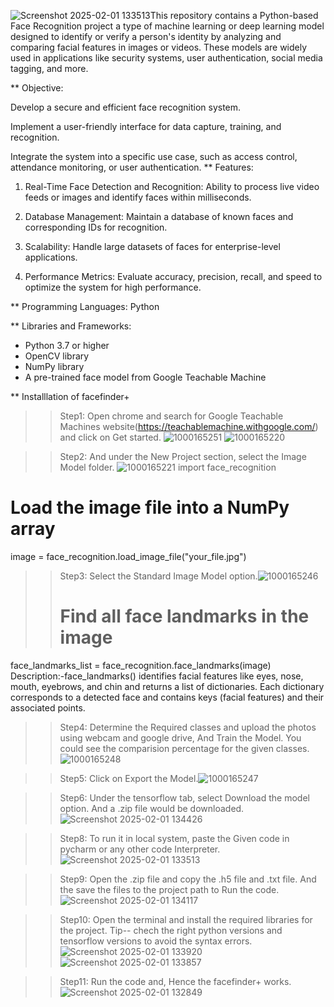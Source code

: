 ![Screenshot 2025-02-01 133513](https://github.com/user-attachments/assets/566ed230-3c1e-417c-9325-0afea31c5fc9)This repository contains a Python-based  Face Recognition project a type of machine learning or deep learning model designed to identify or verify a person's identity by analyzing and comparing facial features in images or videos. These models are widely used in applications like security systems, user authentication, social media tagging, and more.

** Objective:

Develop a secure and efficient face recognition system.

Implement a user-friendly interface for data capture, training, and recognition.

Integrate the system into a specific use case, such as access control, attendance monitoring, or user authentication.
 ** Features:

1. Real-Time Face Detection and Recognition:
Ability to process live video feeds or images and identify faces within milliseconds.


2. Database Management:
Maintain a database of known faces and corresponding IDs for recognition.


3. Scalability:
Handle large datasets of faces for enterprise-level applications.


4. Performance Metrics:
Evaluate accuracy, precision, recall, and speed to optimize the system for high performance.

** Programming Languages: Python

** Libraries and Frameworks:
- Python 3.7 or higher
- OpenCV library
- NumPy library
- A pre-trained face model from Google Teachable Machine


** Installlation of facefinder+ 
>> Step1: Open chrome and search for Google Teachable Machines website(https://teachablemachine.withgoogle.com/) and click on Get started.
>> ![1000165251](https://github.com/user-attachments/assets/98cd2596-1687-4c63-95c2-ddc1a96c3d0c)
>> ![1000165220](https://github.com/user-attachments/assets/3c0932b0-2312-4839-91c5-62e1a47de41f)


 


>> Step2: And under the New Project section, select the Image Model folder.
>> ![1000165221](https://github.com/user-attachments/assets/0c9d15c5-66de-40d9-bcd7-ea34e9a0f7e6)
>> import face_recognition

# Load the image file into a NumPy array
image = face_recognition.load_image_file("your_file.jpg")




>> Step3: Select the Standard Image Model option.![1000165246](https://github.com/user-attachments/assets/d9fde2a6-6cb4-4693-b61d-87a7bd078b95)
>># Find all face landmarks in the image
face_landmarks_list = face_recognition.face_landmarks(image)
Description:-face_landmarks() identifies facial features like eyes, nose, mouth, eyebrows, and chin and returns a list of dictionaries. Each dictionary corresponds to a detected face and contains keys (facial features) and their associated points.

>> Step4: Determine the Required classes and upload the photos using webcam and google drive, And Train the Model. You could see the comparision percentage for the given classes.![1000165248](https://github.com/user-attachments/assets/df59bade-6fa8-456a-af64-19f6b41b4e99)



>> Step5: Click on Export the Model.![1000165247](https://github.com/user-attachments/assets/e40b99ed-09e5-41a3-8187-def81ffeebad)


>> Step6: Under the tensorflow tab, select Download the model option. And a .zip file would be downloaded.
>> ![Screenshot 2025-02-01 134426](https://github.com/user-attachments/assets/12dff168-5869-4a46-a000-dd1d9249c4c4)



>> Step8: To run it in local system, paste the Given code in pycharm or any other code Interpreter.
>> ![Screenshot 2025-02-01 133513](https://github.com/user-attachments/assets/41d127ae-d671-4e07-826b-61d5ccebac53)


>> Step9: Open the .zip file and copy the .h5 file and .txt file. And the save the files to the project path to Run the code.
>> ![Screenshot 2025-02-01 134117](https://github.com/user-attachments/assets/61cb5346-3dab-47bc-b136-792c935dd927)


>> Step10: Open the terminal and install the required libraries for the project.
Tip-- chech the right python versions and tensorflow versions to avoid the syntax errors.
>> ![Screenshot 2025-02-01 133920](https://github.com/user-attachments/assets/1327fc77-8e8d-4f01-9caf-91b27ba38e21)
![Screenshot 2025-02-01 133857](https://github.com/user-attachments/assets/41ec9292-a67a-4c1e-9d95-03a887bcd003)


>> Step11: Run the code and, Hence the facefinder+ works.
![Screenshot 2025-02-01 132849](https://github.com/user-attachments/assets/e9c84d06-9e96-4cc6-b27e-3052039831bf)

